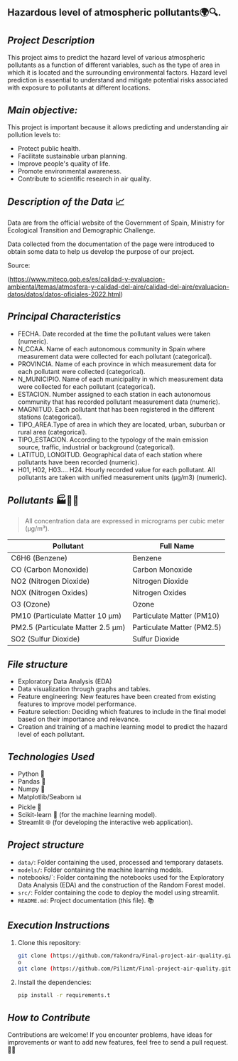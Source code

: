 **Hazardous level of atmospheric pollutants🌍🔍**.
---
## *Project Description*

This project aims to predict the hazard level of various atmospheric pollutants as a function of different variables, such as the type of area in which it is located and the surrounding environmental factors. Hazard level prediction is essential to understand and mitigate potential risks associated with exposure to pollutants at different locations.


## *Main objective:*

This project is important because it allows predicting and understanding air pollution levels to:

- Protect public health.
- Facilitate sustainable urban planning.
- Improve people's quality of life.
- Promote environmental awareness.
- Contribute to scientific research in air quality.

## *Description of the Data* 📈

Data are from the official website of the Government of Spain, Ministry for Ecological Transition and Demographic Challenge.

Data collected from the documentation of the page were introduced to obtain some data to help us develop the purpose of our project.

Source: 

(https://www.miteco.gob.es/es/calidad-y-evaluacion-ambiental/temas/atmosfera-y-calidad-del-aire/calidad-del-aire/evaluacion-datos/datos/datos-oficiales-2022.html)


## *Principal Characteristics*

- FECHA. Date recorded at the time the pollutant values were taken (numeric).
- N_CCAA. Name of each autonomous community in Spain where measurement data were collected for each pollutant (categorical).
- PROVINCIA. Name of each province in which measurement data for each pollutant were collected (categorical).
- N_MUNICIPIO. Name of each municipality in which measurement data were collected for each pollutant (categorical).
- ESTACION. Number assigned to each station in each autonomous community that has recorded pollutant measurement data (numeric).
- MAGNITUD. Each pollutant that has been registered in the different stations (categorical).
- TIPO_AREA.Type of area in which they are located, urban, suburban or rural area (categorical).
- TIPO_ESTACION. According to the typology of the main emission source, traffic, industrial or background (categorical).
- LATITUD, LONGITUD. Geographical data of each station where pollutants have been recorded (numeric).
- H01, H02, H03.... H24. Hourly recorded value for each pollutant. All pollutants are taken with unified measurement units (µg/m3) (numeric).

## *Pollutants* 🏭💨🚗

> All concentration data are expressed in micrograms per cubic meter (μg/m³).

| Pollutant                            | Full Name            |
|---------------------------------------|-----------------------------------|
| С6Н6 (Benzene)                        | Benzene                           |
| CO (Carbon Monoxide)                  | Carbon Monoxide                   |
| NO2 (Nitrogen Dioxide)                | Nitrogen Dioxide                  |
| NOX (Nitrogen Oxides)                 | Nitrogen Oxides                   |
| O3 (Ozone)                            | Ozone                             |
| PM10 (Particulate Matter 10 μm)       | Particulate Matter (PM10)         |
| PM2.5 (Particulate Matter 2.5 μm)     | Particulate Matter (PM2.5)        |
| SO2 (Sulfur Dioxide)                  | Sulfur Dioxide                    |


## *File structure*

- Exploratory Data Analysis (EDA)
- Data visualization through graphs and tables.  
- Feature engineering: New features have been created from existing features to improve model performance.
- Feature selection: Deciding which features to include in the final model based on their importance and relevance.
- Creation and training of a machine learning model to predict the hazard level of each pollutant.

## *Technologies Used*

- Python 🐍
- Pandas 🐼
- Numpy 🧮
- Matplotlib/Seaborn 📊
- Pickle 🥒
- Scikit-learn 🤖 (for the machine learning model).
- Streamlit 🌐 (for developing the interactive web application).

## *Project structure*

- `data/`: Folder containing the used, processed and temporary datasets.
- `models/`: Folder containing the machine learning models.
- notebooks/`: Folder containing the notebooks used for the Exploratory Data Analysis (EDA) and the construction of the Random Forest model.
- `src/`: Folder containing the code to deploy the model using streamlit.
- `README.md`: Project documentation (this file). 📚

## *Execution Instructions*

1. Clone this repository:

   ````bash
   git clone (https://github.com/Yakondra/Final-project-air-quality.git)
   o
   git clone (https://github.com/Pilizmt/Final-project-air-quality.git)

2. Install the dependencies:

    ````bash
    pip install -r requirements.t

## *How to Contribute*

Contributions are welcome! If you encounter problems, have ideas for improvements or want to add new features, feel free to send a pull request. 🤝🚀

